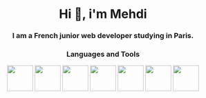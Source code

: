 <h1 align="center">Hi 👋, i'm Mehdi</h1>

<h3 align="center">I am a French junior web developer studying in Paris.</h3>

<h3 align="center">Languages and Tools</h3>

<p align="center">
<img src="https://img.icons8.com/color/344/html-5--v1.png" width="60px">
<img src="https://img.icons8.com/color/344/css3.png" width="60px">
<img src="https://img.icons8.com/color/344/javascript--v1.png" width="60px">
<img src="https://img.icons8.com/color/344/sass.png" width="60px">
<img src="https://img.icons8.com/color/344/python--v1.png" width="60px">
<img src="https://img.icons8.com/color/344/mysql-logo.png" width="60px">
<img src="https://img.icons8.com/color/344/figma--v1.png" width="60px">
</p>
